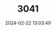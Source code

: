 ---
title: "3041"
category: "Branchinecta gigas"
draft: false
date: 2024-02-22 13:03:49
languages:
  English: ["Giant Fairy Shrimp"]
---